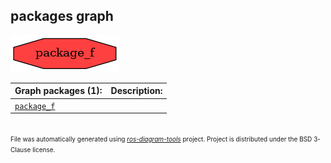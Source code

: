 <!--
File was automatically generated using 'ros-diagram-tools' project.
Project is distributed under the BSD 3-Clause license.
-->

## packages graph

[![package_f](package_f.png "package_f")](package_f.png)


| Graph packages (1): | Description: |
| ------------------- | ------------ |
| [`package_f`](package_f.md) |  |


</br>
<font size="1">
File was automatically generated using <a href="https://github.com/anetczuk/ros-diagram-tools"><i>ros-diagram-tools</i></a> project.
Project is distributed under the BSD 3-Clause license.
</font>
